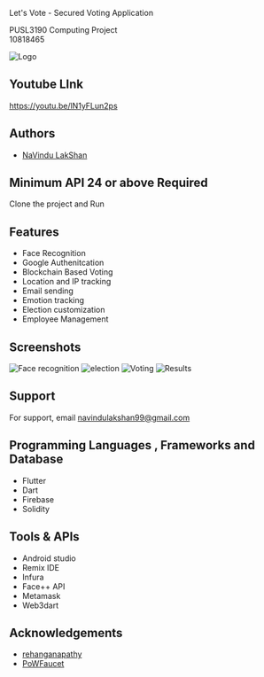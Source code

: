 Let's Vote - Secured Voting Application


PUSL3190 Computing Project   
10818465



![Logo](https://firebasestorage.googleapis.com/v0/b/navindu-store.appspot.com/o/letsvote%2F10818465_Poster.png?alt=media&token=a8087012-3a08-4a4e-b219-afc378bfd85a)


## Youtube LInk

https://youtu.be/lN1yFLun2ps


## Authors

- [NaVindu LakShan](https://github.com/NaVindu0315)



## Minimum API 24 or above Required


Clone the project and Run



## Features

- Face Recognition
- Google Authenitcation
- Blockchain Based Voting
- Location and IP tracking
- Email sending
- Emotion tracking
- Election customization
- Employee Management


## Screenshots

![Face recognition](https://firebasestorage.googleapis.com/v0/b/navindu-store.appspot.com/o/letsvote%2FWhatsApp%20Image%202024-05-11%20at%203.54.02%20AM.jpeg?alt=media&token=47a6099b-bab9-4da2-b5e8-c2db26f42d5a)
![election](https://firebasestorage.googleapis.com/v0/b/navindu-store.appspot.com/o/letsvote%2FWhatsApp%20Image%202024-05-11%20at%203.54.03%20AM%20(1).jpeg?alt=media&token=c61290ff-4cfa-4204-aa88-038849fce4e1)
![Voting](https://firebasestorage.googleapis.com/v0/b/navindu-store.appspot.com/o/letsvote%2FWhatsApp%20Image%202024-05-11%20at%203.54.03%20AM.jpeg?alt=media&token=171e3d99-17b4-4f0a-8f9d-97e402b48696)
![Results](https://firebasestorage.googleapis.com/v0/b/navindu-store.appspot.com/o/letsvote%2FWhatsApp%20Image%202024-05-11%20at%203.54.04%20AM.jpeg?alt=media&token=5711d1fe-62a4-485e-b3b4-2380857ecbaa)

## Support

For support, email navindulakshan99@gmail.com

## Programming Languages , Frameworks and Database

- Flutter
- Dart
- Firebase
- Solidity






## Tools & APIs

- Android studio
- Remix IDE
- Infura
- Face++ API
- Metamask
- Web3dart


## Acknowledgements

- [rehanganapathy](https://github.com/rehanganapathy)
- [PoWFaucet](https://github.com/pk910/PoWFaucet.git)


